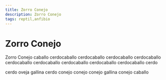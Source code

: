 ```yaml
---
title: Zorro Conejo
description: Zorro Conejo
tags: reptil,anfibio
---
```


# Zorro Conejo

Zorro Conejo caballo cerdocaballo cerdocaballo cerdocaballo cerdocaballo cerdocaballo cerdocaballo cerdocaballo cerdocaballo cerdocaballo cerdo

cerdo oveja gallina cerdo conejo conejo conejo gallina conejo caballo
